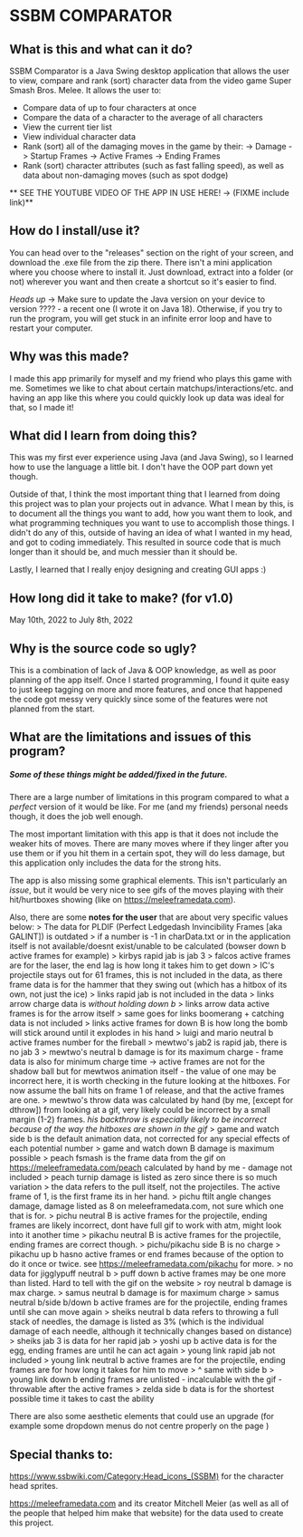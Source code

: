 # SSBM COMPARATOR

## What is this and what can it do?

SSBM Comparator is a Java Swing desktop application that allows the user to view, compare and rank (sort) character data from the video game
Super Smash Bros. Melee. 
It allows the user to:
- Compare data of up to four characters at once
- Compare the data of a character to the average of all characters
- View the current tier list
- View individual character data
- Rank (sort) all of the damaging moves in the game by their:
    -> Damage 
    -> Startup Frames 
    -> Active Frames
    -> Ending Frames
- Rank (sort) character attributes (such as fast falling speed), as well as data about non-damaging moves (such as spot dodge)

** SEE THE YOUTUBE VIDEO OF THE APP IN USE HERE! -> (FIXME include link)**

## How do I install/use it?

You can head over to the "releases" section on the right of your screen, and download the .exe file from the zip there. There isn't a mini application where you choose where to install it. Just download, extract into a folder (or not) wherever you want and then create a shortcut so it's easier to find. 

*Heads up* -> Make sure to update the Java version on your device to version ???? - a recent one (I wrote it on Java 18). 
Otherwise, if you try to run the program, you will get stuck in an infinite error loop and have to 
restart your computer. 


## Why was this made?

I made this app primarily for myself and my friend who plays this game with me. 
Sometimes we like to chat about certain matchups/interactions/etc. and having an app like this where you could quickly look up data was ideal for that, so I made it!


## What did I learn from doing this?

This was my first ever experience using Java (and Java Swing), so I learned how to use the language a little bit. I don't have the OOP part down yet though. 

Outside of that, I think the most important thing that I learned from doing this project was to plan your projects out in advance. What I mean by this, is to document all the things you want to add, how you want them to look, and what programming techniques you want to use to accomplish those things. 
I didn't do any of this, outside of having an idea of what I wanted in my head, and got to coding immediately. This resulted in source code that is much longer than it should be, and much messier than it should be. 

Lastly, I learned that I really enjoy designing and creating GUI apps :) 


## How long did it take to make? (for v1.0)

May 10th, 2022 to July 8th, 2022


## Why is the source code so ugly?

This is a combination of lack of Java & OOP knowledge, as well as poor planning of the app itself. Once I started programming, I found it quite easy to just keep tagging on more and more features, and once that happened the code got messy very quickly since some of the features were not planned from the start. 


## What are the limitations and issues of this program?
##### Some of these things might be added/fixed in the future. 

There are a large number of limitations in this program compared to what a *perfect* version of it would be like. For me (and my friends) personal needs though, it does the job well enough. 

The most important limitation with this app is that it does not include the weaker hits of moves. There are many moves where if they linger after you use them or if you hit them in a certain spot, they will do less damage, but this application only includes the data for the strong hits. 

The app is also missing some graphical elements. This isn't particularly an *issue*, but it would be very nice to see gifs of the moves playing with their hit/hurtboxes showing (like on https://meleeframedata.com). 

Also, there are some **notes for the user** that are about very specific values below:
            > The data for PLDIF (Perfect Ledgedash Invincibility Frames [aka GALINT]) is outdated
            > if a number is -1 in charData.txt or in the application itself is not available/doesnt exist/unable to be calculated (bowser down b active frames for example)
            > kirbys rapid jab is jab 3
            > falcos active frames are for the laser, the end lag is how long it takes him to get down
            > IC's projectile stays out for 61 frames, this is not included in the data, as there
                frame data is for the hammer that they swing out (which has a hitbox of its own, not just
                the ice)
            > links rapid jab is not included in the data 
            > links arrow charge data is *without holding down b*
            > links arrow data active frames is for the arrow itself 
            > same goes for links boomerang + catching data is not included 
            > links active frames for down B is how long the bomb will stick around until it explodes in his hand 
            > luigi and mario neutral b active frames number for the fireball
            > mewtwo's jab2 is rapid jab, there is no jab 3
            > mewtwo's neutral b damage is for its maximum charge - frame data is also for minimum charge time -> active frames are not for the 
                shadow ball but for mewtwos animation itself - the value of one may be incorrect here, it is worth checking in the future looking
                at the hitboxes. For now assume the ball hits on frame 1 of release, and that the active frames are one. 
            > mewtwo's throw data was calculated by hand (by me, [except for dthrow]) from looking at a gif, very likely could be incorrect by a small margin (1-2) frames. 
                *his backthrow is especially likely to be incorrect because of the way the hitboxes are shown in the gif*
            > game and watch side b is the default animation data, not corrected for any special effects of each potential number
            > game and watch down B damage is maximum possible
            > peach fsmash is the frame data from the gif on https://meleeframedata.com/peach calculated by hand by me - damage not included 
            > peach turnip damage is listed as zero since there is so much variation
            > the data refers to the pull itself, not the projectiles. The active frame of 1, is the first frame its in her hand. 
            > pichu ftilt angle changes damage, damage listed as 8 on meleeframedata.com, not sure which one that is for. 
            > pichu neutral B is active frames for the projectile, ending frames are likely incorrect, dont have full gif to work with atm, might look into it another time
            > pikachu neutral B is active frames for the projectile, ending frames are correct though. 
            > pichu/pikachu side B is no charge 
            > pikachu up b hasno active frames or end frames because of the option to do it once or twice. see https://meleeframedata.com/pikachu for more. 
            > no data for jigglypuff neutral b
            > puff down b active frames may be one more than listed. Hard to tell with the gif on the website 
            > roy neutral b damage is max charge. 
            > samus neutral b damage is for maximum charge
            > samus neutral b/side b/down b active frames are for the projectile, ending frames until she can move again
            > sheiks neutral b data refers to throwing a full stack of needles, the damage is listed as 3% (which is the individual damage of each needle, although it 
                technically changes based on distance)
            > sheiks jab 3 is data for her rapid jab 
            > yoshi up b active data is for the egg, ending frames are until he can act again
            > young link rapid jab not included 
            > young link neutral b active frames are for the projectile, ending frames are for how long it takes for him to move
            > ^ same with side b
            > young link down b ending frames are unlisted - incalculable with the gif - throwable after the active frames
            > zelda side b data is for the shortest possible time it takes to cast the ability






There are also some aesthetic elements that could use an upgrade (for example some dropdown menus do not centre properly on the page )

## Special thanks to:
https://www.ssbwiki.com/Category:Head_icons_(SSBM) for the character head sprites.

https://meleeframedata.com and its creator Mitchell Meier (as well as all of the people that helped him make that website) for the data used to create this project. 